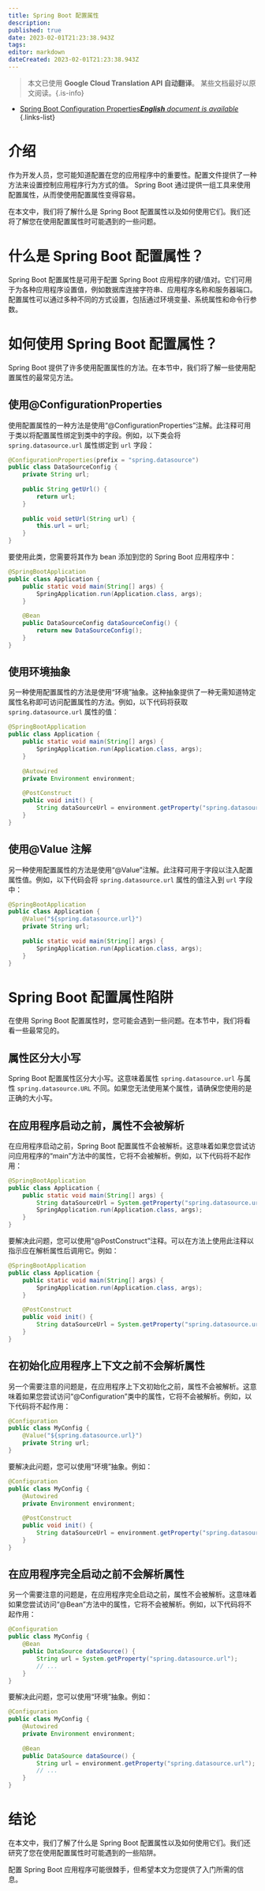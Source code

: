 ```yaml
---
title: Spring Boot 配置属性
description: 
published: true
date: 2023-02-01T21:23:38.943Z
tags: 
editor: markdown
dateCreated: 2023-02-01T21:23:38.943Z
---
```


> 本文已使用 **Google Cloud Translation API 自动翻译**。
某些文档最好以原文阅读。{.is-info}



- [Spring Boot Configuration Properties***English** document is available*](/en/Knowledge-base/Spring-Boot/spring-boot-configuration-properties)
{.links-list}


# 介绍

作为开发人员，您可能知道配置在您的应用程序中的重要性。配置文件提供了一种方法来设置控制应用程序行为方式的值。 Spring Boot 通过提供一组工具来使用配置属性，从而使使用配置属性变得容易。

在本文中，我们将了解什么是 Spring Boot 配置属性以及如何使用它们。我们还将了解您在使用配置属性时可能遇到的一些问题。

# 什么是 Spring Boot 配置属性？

Spring Boot 配置属性是可用于配置 Spring Boot 应用程序的键/值对。它们可用于为各种应用程序设置值，例如数据库连接字符串、应用程序名称和服务器端口。配置属性可以通过多种不同的方式设置，包括通过环境变量、系统属性和命令行参数。

# 如何使用 Spring Boot 配置属性？

Spring Boot 提供了许多使用配置属性的方法。在本节中，我们将了解一些使用配置属性的最常见方法。

## 使用@ConfigurationProperties

使用配置属性的一种方法是使用“@ConfigurationProperties”注解。此注释可用于类以将配置属性绑定到类中的字段。例如，以下类会将 `spring.datasource.url` 属性绑定到 `url` 字段：

```java
@ConfigurationProperties(prefix = "spring.datasource")
public class DataSourceConfig {
    private String url;
 
    public String getUrl() {
        return url;
    }
 
    public void setUrl(String url) {
        this.url = url;
    }
}
```

要使用此类，您需要将其作为 bean 添加到您的 Spring Boot 应用程序中：

```java
@SpringBootApplication
public class Application {
    public static void main(String[] args) {
        SpringApplication.run(Application.class, args);
    }
 
    @Bean
    public DataSourceConfig dataSourceConfig() {
        return new DataSourceConfig();
    }
}
```

## 使用环境抽象

另一种使用配置属性的方法是使用“环境”抽象。这种抽象提供了一种无需知道特定属性名称即可访问配置属性的方法。例如，以下代码将获取 `spring.datasource.url` 属性的值：

```java
@SpringBootApplication
public class Application {
    public static void main(String[] args) {
        SpringApplication.run(Application.class, args);
    }
 
    @Autowired
    private Environment environment;
 
    @PostConstruct
    public void init() {
        String dataSourceUrl = environment.getProperty("spring.datasource.url");
    }
}
```

## 使用@Value 注解

另一种使用配置属性的方法是使用“@Value”注解。此注释可用于字段以注入配置属性值。例如，以下代码会将 `spring.datasource.url` 属性的值注入到 `url` 字段中：

```java
@SpringBootApplication
public class Application {
    @Value("${spring.datasource.url}")
    private String url;
 
    public static void main(String[] args) {
        SpringApplication.run(Application.class, args);
    }
}
```

# Spring Boot 配置属性陷阱

在使用 Spring Boot 配置属性时，您可能会遇到一些问题。在本节中，我们将看看一些最常见的。

## 属性区分大小写

Spring Boot 配置属性区分大小写。这意味着属性 `spring.datasource.url` 与属性 `spring.datasource.URL` 不同。如果您无法使用某个属性，请确保您使用的是正确的大小写。

## 在应用程序启动之前，属性不会被解析

在应用程序启动之前，Spring Boot 配置属性不会被解析。这意味着如果您尝试访问应用程序的“main”方法中的属性，它将不会被解析。例如，以下代码将不起作用：

```java
@SpringBootApplication
public class Application {
    public static void main(String[] args) {
        String dataSourceUrl = System.getProperty("spring.datasource.url");
        SpringApplication.run(Application.class, args);
    }
}
```

要解决此问题，您可以使用“@PostConstruct”注释。可以在方法上使用此注释以指示应在解析属性后调用它。例如：

```java
@SpringBootApplication
public class Application {
    public static void main(String[] args) {
        SpringApplication.run(Application.class, args);
    }
 
    @PostConstruct
    public void init() {
        String dataSourceUrl = System.getProperty("spring.datasource.url");
    }
}
```

## 在初始化应用程序上下文之前不会解析属性

另一个需要注意的问题是，在应用程序上下文初始化之前，属性不会被解析。这意味着如果您尝试访问“@Configuration”类中的属性，它将不会被解析。例如，以下代码将不起作用：

```java
@Configuration
public class MyConfig {
    @Value("${spring.datasource.url}")
    private String url;
}
```

要解决此问题，您可以使用“环境”抽象。例如：

```java
@Configuration
public class MyConfig {
    @Autowired
    private Environment environment;
 
    @PostConstruct
    public void init() {
        String dataSourceUrl = environment.getProperty("spring.datasource.url");
    }
}
```

## 在应用程序完全启动之前不会解析属性

另一个需要注意的问题是，在应用程序完全启动之前，属性不会被解析。这意味着如果您尝试访问“@Bean”方法中的属性，它将不会被解析。例如，以下代码将不起作用：

```java
@Configuration
public class MyConfig {
    @Bean
    public DataSource dataSource() {
        String url = System.getProperty("spring.datasource.url");
        // ...
    }
}
```

要解决此问题，您可以使用“环境”抽象。例如：

```java
@Configuration
public class MyConfig {
    @Autowired
    private Environment environment;
 
    @Bean
    public DataSource dataSource() {
        String url = environment.getProperty("spring.datasource.url");
        // ...
    }
}
```

# 结论

在本文中，我们了解了什么是 Spring Boot 配置属性以及如何使用它们。我们还研究了您在使用配置属性时可能遇到的一些陷阱。

配置 Spring Boot 应用程序可能很棘手，但希望本文为您提供了入门所需的信息。